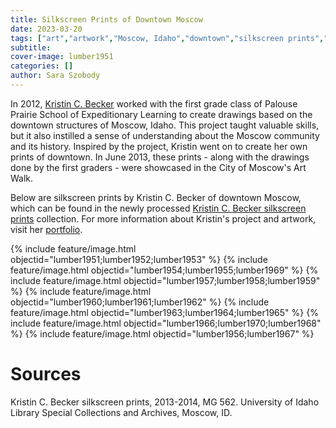 ```yaml
---
title: Silkscreen Prints of Downtown Moscow
date: 2023-03-20
tags: ["art","artwork","Moscow, Idaho","downtown","silkscreen prints","screen prints","local artists"]
subtitle: 
cover-image: lumber1951
categories: []
author: Sara Szobody
---
```


In 2012, [Kristin C. Becker](http://kristincarlsonbecker.com/about.html) worked with the first grade class of Palouse Prairie School of Expeditionary Learning to create drawings based on the downtown structures of Moscow, Idaho. This project taught valuable skills, but it also instilled a sense of understanding about the Moscow community and its history. Inspired by the project, Kristin went on to create her own prints of downtown. In June 2013, these prints - along with the drawings done by the first graders - were showcased in the City of Moscow's Art Walk.

Below are silkscreen prints by Kristin C. Becker of downtown Moscow, which can be found in the newly processed [Kristin C. Becker silkscreen prints](https://archiveswest.orbiscascade.org/ark:80444/xv158039) collection. For more information about Kristin's project and artwork, visit her [portfolio](http://kristincarlsonbecker.com/mainstreet.html).

{% include feature/image.html objectid="lumber1951;lumber1952;lumber1953" %}
{% include feature/image.html objectid="lumber1954;lumber1955;lumber1969" %}
{% include feature/image.html objectid="lumber1957;lumber1958;lumber1959" %}
{% include feature/image.html objectid="lumber1960;lumber1961;lumber1962" %}
{% include feature/image.html objectid="lumber1963;lumber1964;lumber1965" %}
{% include feature/image.html objectid="lumber1966;lumber1970;lumber1968" %}
{% include feature/image.html objectid="lumber1956;lumber1967" %}

# Sources

Kristin C. Becker silkscreen prints, 2013-2014, MG 562. University of Idaho Library Special Collections and Archives, Moscow, ID.